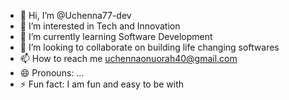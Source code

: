 - 👋 Hi, I’m @Uchenna77-dev
- 👀 I’m interested in Tech and Innovation
- 🌱 I’m currently learning Software Development
- 💞️ I’m looking to collaborate on building life changing softwares
- 📫 How to reach me uchennaonuorah40@gmail.com
- 😄 Pronouns: ...
- ⚡ Fun fact: I am fun and easy to be with

<!---
Uchenna77-dev/Uchenna77-dev is a ✨ special ✨ repository because its `README.md` (this file) appears on your GitHub profile.
You can click the Preview link to take a look at your changes.
--->
